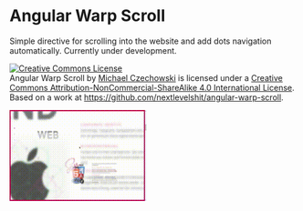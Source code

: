 # Angular Warp Scroll
Simple directive for scrolling into the website and add dots navigation automatically. Currently under development.


<a rel="license" href="http://creativecommons.org/licenses/by-nc-sa/4.0/"><img alt="Creative Commons License" style="border-width:0" src="https://i.creativecommons.org/l/by-nc-sa/4.0/88x31.png" /></a><br /><span xmlns:dct="http://purl.org/dc/terms/" property="dct:title">Angular Warp Scroll</span> by <a xmlns:cc="http://creativecommons.org/ns#" href="http://www.dailysh.it" property="cc:attributionName" rel="cc:attributionURL">Michael Czechowski</a> is licensed under a <a rel="license" href="http://creativecommons.org/licenses/by-nc-sa/4.0/">Creative Commons Attribution-NonCommercial-ShareAlike 4.0 International License</a>.<br />Based on a work at <a xmlns:dct="http://purl.org/dc/terms/" href="https://github.com/nextlevelshit/angular-warp-scroll" rel="dct:source">https://github.com/nextlevelshit/angular-warp-scroll</a>.

<img src="https://raw.githubusercontent.com/nextlevelshit/angular-warp-scroll/master/preview.gif" alt="Preview" />
